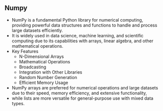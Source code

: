 ## Numpy
- NumPy is a fundamental Python library for numerical computing, providing powerful data structures and functions to handle and process large datasets efficiently.
-  It is widely used in data science, machine learning, and scientific computing due to its capabilities with arrays, linear algebra, and other mathematical operations.
- Key Features
    -  N-Dimensional Arrays
    - Mathematical Operations 
    - Broadcasting
    - Integration with Other Libraries
    -  Random Number Generation
    - Efficient Memory Usage
- NumPy arrays are preferred for numerical operations and large datasets due to their speed, memory efficiency, and extensive functionality,
- while lists are more versatile for general-purpose use with mixed data types.
